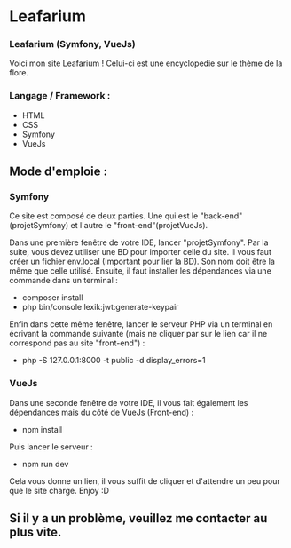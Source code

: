 # Leafarium
### Leafarium (Symfony, VueJs)

Voici mon site Leafarium ! Celui-ci est une encyclopedie sur le thème de la flore.


### Langage / Framework :

  - HTML
  - CSS
  - Symfony
  - VueJs


## Mode d'emploie :

### Symfony
Ce site est composé de deux parties. Une qui est le "back-end" (projetSymfony) et l'autre le "front-end"(projetVueJs).

Dans une première fenêtre de votre IDE, lancer "projetSymfony". Par la suite, vous devez utiliser une BD pour importer celle du site. Il vous faut créer un fichier env.local (Important pour lier la BD). Son nom doit être la même que celle utilisé.
Ensuite, il faut installer les dépendances via une commande dans un terminal :

  - composer install
  - php bin/console lexik:jwt:generate-keypair

Enfin dans cette même fenêtre, lancer le serveur PHP via un terminal en écrivant la commande suivante (mais ne cliquer par sur le lien car il ne correspond pas au site "front-end") :

  - php -S 127.0.0.1:8000 -t public -d display_errors=1

### VueJs
Dans une seconde fenêtre de votre IDE, il vous fait également les dépendances mais du côté de VueJs (Front-end) :

  - npm install
  
Puis lancer le serveur :

  - npm run dev
  
Cela vous donne un lien, il vous suffit de cliquer et d'attendre un peu pour que le site charge.  Enjoy :D

## Si il y a un problème, veuillez me contacter au plus vite.
